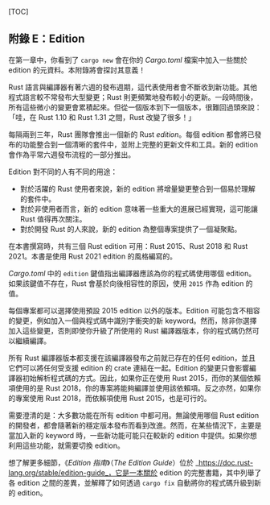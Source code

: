 <!-- DO NOT EDIT THIS FILE.

This file is periodically generated from the content in the `/src/`
directory, so all fixes need to be made in `/src/`.
-->

[TOC]

## 附錄 E：Edition

在第一章中，你看到了 `cargo new` 會在你的 _Cargo.toml_ 檔案中加入一些關於 edition 的元資料。本附錄將會探討其意義！

Rust 語言與編譯器有著六週的發布週期，這代表使用者會不斷收到新功能。其他程式語言較不常發布大型變更；Rust 則更頻繁地發布較小的更新。一段時間後，所有這些微小的變更會累積起來。但從一個版本到下一個版本，很難回過頭來說：「哇，在 Rust 1.10 和 Rust 1.31 之間，Rust 改變了很多！」

每隔兩到三年，Rust 團隊會推出一個新的 Rust _edition_。每個 edition 都會將已發布的功能整合到一個清晰的套件中，並附上完整的更新文件和工具。新的 edition 會作為平常六週發布流程的一部分推出。

Edition 對不同的人有不同的用途：

- 對於活躍的 Rust 使用者來說，新的 edition 將增量變更整合到一個易於理解的套件中。
- 對於非使用者而言，新的 edition 意味著一些重大的進展已經實現，這可能讓 Rust 值得再次關注。
- 對於開發 Rust 的人來說，新的 edition 為整個專案提供了一個凝聚點。

在本書撰寫時，共有三個 Rust edition 可用：Rust 2015、Rust 2018 和 Rust 2021。本書是使用 Rust 2021 edition 的風格編寫的。

_Cargo.toml_ 中的 `edition` 鍵值指出編譯器應該為你的程式碼使用哪個 edition。如果該鍵值不存在，Rust 會基於向後相容性的原因，使用 `2015` 作為 edition 的值。

每個專案都可以選擇使用預設 2015 edition 以外的版本。Edition 可能包含不相容的變更，例如加入一個與程式碼中識別字衝突的新 keyword。然而，除非你選擇加入這些變更，否則即使你升級了所使用的 Rust 編譯器版本，你的程式碼仍然可以繼續編譯。

所有 Rust 編譯器版本都支援在該編譯器發布之前就已存在的任何 edition，並且它們可以將任何受支援 edition 的 crate 連結在一起。Edition 的變更只會影響編譯器初始解析程式碼的方式。因此，如果你正在使用 Rust 2015，而你的某個依賴項使用的是 Rust 2018，你的專案將能夠編譯並使用該依賴項。反之亦然，如果你的專案使用 Rust 2018，而依賴項使用 Rust 2015，也是可行的。

需要澄清的是：大多數功能在所有 edition 中都可用。無論使用哪個 Rust edition 的開發者，都會隨著新的穩定版本發布而看到改進。然而，在某些情況下，主要是當加入新的 keyword 時，一些新功能可能只在較新的 edition 中提供。如果你想利用這些功能，就需要切換 edition。

想了解更多細節，《_Edition 指南_》（_The_ _Edition Guide_）位於 _https://doc.rust-lang.org/stable/edition-guide_，它是一本關於 edition 的完整書籍，其中列舉了各 edition 之間的差異，並解釋了如何透過 `cargo fix` 自動將你的程式碼升級到新的 edition。
